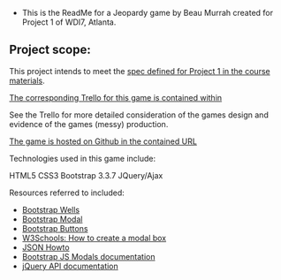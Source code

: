 * This is the ReadMe for a Jeopardy game by Beau Murrah created for Project 1 of WDI7, Atlanta.

Project scope:
--

This project intends to meet the [spec defined for Project 1 in the course materials](https://github.com/ATL-WDI-Curriculum/projects/blob/master/project1.md).

[The corresponding Trello for this game is contained within](https://trello.com/b/FtyjyTlm/wdi-project-1-jeopardy-beau-murrah)

See the Trello for more detailed consideration of the games design and evidence of the games (messy) production.

[The game is hosted on Github in the contained URL](https://github.com/airbr/WDI7-Jeopardy)

Technologies used in this game include:

HTML5
CSS3
Bootstrap 3.3.7
JQuery/Ajax


Resources referred to included:

* [Bootstrap Wells](http://www.w3schools.com/bootstrap/bootstrap_wells.asp)
* [Bootstrap Modal](http://www.w3schools.com/bootstrap/bootstrap_modal.asp)
* [Bootstrap Buttons](http://www.w3schools.com/bootstrap/bootstrap_buttons.asp)
* [W3Schools: How to create a modal box](http://www.w3schools.com/howto/howto_css_modals.asp)
* [JSON Howto](http://www.w3schools.com/json/json_eval.asp)
* [Bootstrap JS Modals documentation](https://getbootstrap.com/javascript/#modals)
* [jQuery API documentation](https://api.jquery.com/)









